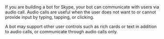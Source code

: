 If you are building a bot for Skype, your bot can communicate with users via audio call. 
Audio calls are useful when the user does not want to or cannot provide input by typing, tapping, or clicking.  

A bot may support other user controls such as rich cards or text in addition to audio calls, or communicate through audio calls only.